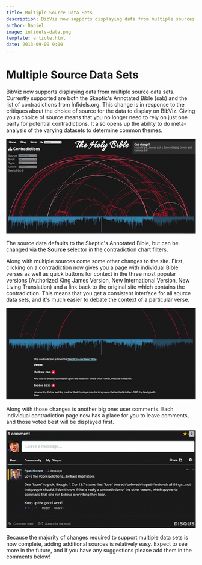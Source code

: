 ```yaml
---
title: Multiple Source Data Sets
description: BibViz now supports displaying data from multiple sources!
author: Daniel
image: infidels-data.png
template: article.html
date: 2013-09-09 9:00
---
```


Multiple Source Data Sets
=========================
BibViz now supports displaying data from multiple source data sets. Currently supported are both the Skeptic's Annotated Bible (sab) and the list of contradictions from Infidels.org. This change is in response to the critiques about the choice of source for the data to display on BibViz. Giving you a choice of source means that you no longer need to rely on just one party for potential contradictions. It also opens up the ability to do meta-analysis of the varying datasets to determine common themes.

![Contradictions from Infidels.org](infidels-data.png)

The source data defaults to the Skeptic's Annotated Bible, but can be changed via the __Source__ selector in the contradiction chart filters.

Along with multiple sources come some other changes to the site. First, clicking on a contradiction now gives you a page with individual Bible verses as well as quick buttons for context in the three most popular versions (Authorized King James Version, New International Version, New Living Translation) and a link back to the original site which contains the contradiction. This means that you get a consistent interface for all source data sets, and it's much easier to debate the context of a particular verse.

![Contradiction page](contradiction-page.png)

Along with those changes is another big one: user comments. Each individual contradiction page now has a place for you to leave comments, and those voted best will be displayed first.

![User comments](comments.png)

Because the majority of changes required to support multiple data sets is now complete, adding additional sources is relatively easy. Expect to see more in the future, and if you have any suggestions please add them in the comments below!
